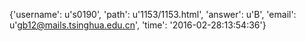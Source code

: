 {'username': u's0190', 'path': u'1153/1153.html', 'answer': u'B', 'email': u'gb12@mails.tsinghua.edu.cn', 'time': '2016-02-28:13:54:36'}